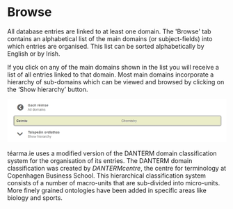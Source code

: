 # Browse

All database entries are linked to at least one domain. The 'Browse' tab contains an alphabetical list of the main domains (or subject-fields) into which entries are organised. This list can be sorted alphabetically by English or by Irish.

If you click on any of the main domains shown in the list you will receive a list of all entries linked to that domain. Most main domains incorporate a hierarchy of sub-domains which can be viewed and browsed by clicking on the ‘Show hierarchy’ button.

![](brabhsail-01.jpg)

téarma.ie uses a modified version of the DANTERM domain classification system for the organisation of its entries. The DANTERM domain classification was created by *DANTERMcentre*, the centre for terminology at Copenhagen Business School. This hierarchical classification system consists of a number of macro-units that are sub-divided into micro-units. More finely grained ontologies have been added in specific areas like biology and sports.

